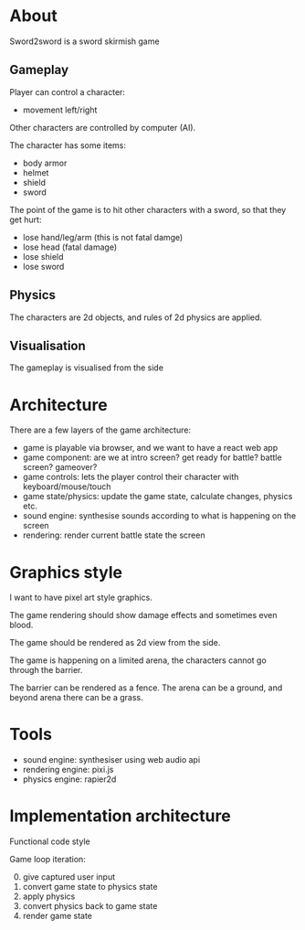 # About

Sword2sword is a sword skirmish game

## Gameplay

Player can control a character:

- movement left/right

Other characters are controlled by computer (AI).

The character has some items:

- body armor
- helmet
- shield
- sword

The point of the game is to hit other characters with a sword, so that they get hurt:

- lose hand/leg/arm (this is not fatal damge)
- lose head (fatal damage)
- lose shield
- lose sword

## Physics

The characters are 2d objects, and rules of 2d physics are applied.

## Visualisation

The gameplay is visualised from the side

# Architecture

There are a few layers of the game architecture:

- game is playable via browser, and we want to have a react web app
- game component: are we at intro screen? get ready for battle? battle screen? gameover?
- game controls: lets the player control their character with keyboard/mouse/touch
- game state/physics: update the game state, calculate changes, physics etc.
- sound engine: synthesise sounds according to what is happening on the screen
- rendering: render current battle state the screen

# Graphics style

I want to have pixel art style graphics.

The game rendering should show damage effects and sometimes even blood.

The game should be rendered as 2d view from the side.

The game is happening on a limited arena, the characters cannot go through the barrier.

The barrier can be rendered as a fence. The arena can be a ground, and beyond arena there can be a grass.

# Tools

- sound engine: synthesiser using web audio api
- rendering engine: pixi.js
- physics engine: rapier2d

# Implementation architecture

Functional code style

Game loop iteration:

0. give captured user input
1. convert game state to physics state
2. apply physics
3. convert physics back to game state
4. render game state
